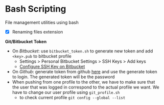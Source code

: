 # Bash Scripting

File management utilities using bash

- [X] Renaming files extension


**Git/Bitbucket Token**

- On *Bitbucket*: use `bitbucket_token.sh` to generate new token and add `<key>.pub` to bitbucket profile
    * Settings > Personal Bitbucket Settings > SSH Keys > Add keys
    * [Configure SSH Key on Bitbucket](https://support.atlassian.com/bitbucket-cloud/docs/configure-ssh-and-two-step-verification/)
- On *Github*: generate token from github [here](https://github.com/settings/tokens) and use the generate token to login. The generated token will be the password
- When pushing from one profile to the other, we have to make sure that the user 
  that was logged in correspond to the actual profile we want. We have to 
  change our user profile using `git_profile.sh`
    * to check current profile `git config --global --list`

